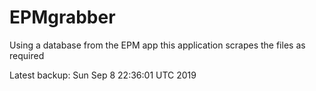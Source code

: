 # EPMgrabber
Using a database from the EPM app this application scrapes the files as required


Latest backup: Sun Sep 8 22:36:01 UTC 2019
